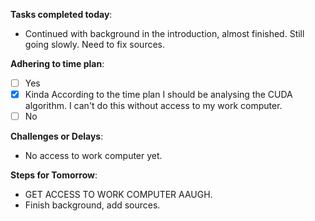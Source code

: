 
**Tasks completed today**:
- Continued with background in the introduction, almost finished. Still going slowly. Need to fix sources. 

**Adhering to time plan**: 
- [ ] Yes
- [x] Kinda
	According to the time plan I should be analysing the CUDA algorithm. I can't do this without access to my work computer.
- [ ] No

**Challenges or Delays**:
- No access to work computer yet.

**Steps for Tomorrow**:
- GET ACCESS TO WORK COMPUTER AAUGH.
- Finish background, add sources.

